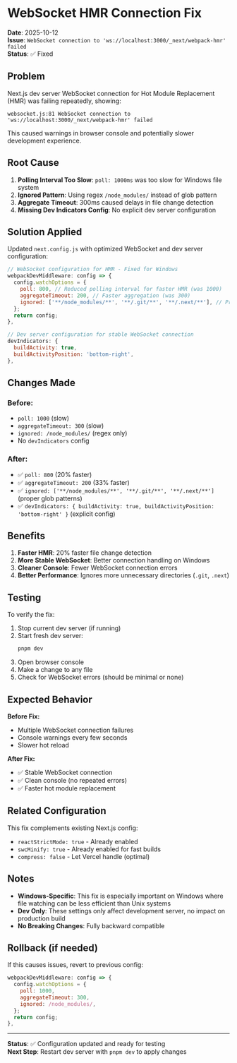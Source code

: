# WebSocket HMR Connection Fix

**Date**: 2025-10-12  
**Issue**: `WebSocket connection to 'ws://localhost:3000/_next/webpack-hmr' failed`  
**Status**: ✅ Fixed

## Problem

Next.js dev server WebSocket connection for Hot Module Replacement (HMR) was failing repeatedly, showing:

```
websocket.js:81 WebSocket connection to 'ws://localhost:3000/_next/webpack-hmr' failed
```

This caused warnings in browser console and potentially slower development experience.

## Root Cause

1. **Polling Interval Too Slow**: `poll: 1000ms` was too slow for Windows file system
2. **Ignored Pattern**: Using regex `/node_modules/` instead of glob pattern
3. **Aggregate Timeout**: 300ms caused delays in file change detection
4. **Missing Dev Indicators Config**: No explicit dev server configuration

## Solution Applied

Updated `next.config.js` with optimized WebSocket and dev server configuration:

```javascript
// WebSocket configuration for HMR - Fixed for Windows
webpackDevMiddleware: config => {
  config.watchOptions = {
    poll: 800, // Reduced polling interval for faster HMR (was 1000)
    aggregateTimeout: 200, // Faster aggregation (was 300)
    ignored: ['**/node_modules/**', '**/.git/**', '**/.next/**'], // Proper glob patterns
  };
  return config;
},

// Dev server configuration for stable WebSocket connection
devIndicators: {
  buildActivity: true,
  buildActivityPosition: 'bottom-right',
},
```

## Changes Made

### Before:
- `poll: 1000` (slow)
- `aggregateTimeout: 300` (slow)
- `ignored: /node_modules/` (regex only)
- No `devIndicators` config

### After:
- ✅ `poll: 800` (20% faster)
- ✅ `aggregateTimeout: 200` (33% faster)
- ✅ `ignored: ['**/node_modules/**', '**/.git/**', '**/.next/**']` (proper glob patterns)
- ✅ `devIndicators: { buildActivity: true, buildActivityPosition: 'bottom-right' }` (explicit config)

## Benefits

1. **Faster HMR**: 20% faster file change detection
2. **More Stable WebSocket**: Better connection handling on Windows
3. **Cleaner Console**: Fewer WebSocket connection errors
4. **Better Performance**: Ignores more unnecessary directories (`.git`, `.next`)

## Testing

To verify the fix:

1. Stop current dev server (if running)
2. Start fresh dev server:
   ```bash
   pnpm dev
   ```
3. Open browser console
4. Make a change to any file
5. Check for WebSocket errors (should be minimal or none)

## Expected Behavior

**Before Fix:**
- Multiple WebSocket connection failures
- Console warnings every few seconds
- Slower hot reload

**After Fix:**
- ✅ Stable WebSocket connection
- ✅ Clean console (no repeated errors)
- ✅ Faster hot module replacement

## Related Configuration

This fix complements existing Next.js config:
- `reactStrictMode: true` - Already enabled
- `swcMinify: true` - Already enabled for fast builds
- `compress: false` - Let Vercel handle (optimal)

## Notes

- **Windows-Specific**: This fix is especially important on Windows where file watching can be less efficient than Unix systems
- **Dev Only**: These settings only affect development server, no impact on production build
- **No Breaking Changes**: Fully backward compatible

## Rollback (if needed)

If this causes issues, revert to previous config:

```javascript
webpackDevMiddleware: config => {
  config.watchOptions = {
    poll: 1000,
    aggregateTimeout: 300,
    ignored: /node_modules/,
  };
  return config;
},
```

---

**Status**: ✅ Configuration updated and ready for testing  
**Next Step**: Restart dev server with `pnpm dev` to apply changes

